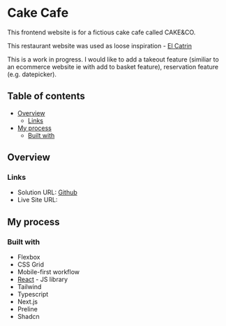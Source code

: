 # Cake Cafe

This frontend website is for a fictious cake cafe called CAKE&CO.

This restaurant website was used as loose inspiration - [El Catrin](https://www.elcatrin.ca/) 

This is a work in progress. I would like to add a takeout feature (similiar to an ecommerce website ie with add to basket feature), reservation feature (e.g. datepicker).


## Table of contents

- [Overview](#overview)
  - [Links](#links)
- [My process](#my-process)
  - [Built with](#built-with)
 


## Overview

### Links

- Solution URL: [Github](https://github.com/jessabc/cake-cafe)
- Live Site URL: 

## My process

### Built with

- Flexbox
- CSS Grid
- Mobile-first workflow
- [React](https://reactjs.org/) - JS library
- Tailwind
- Typescript
- Next.js
- Preline
- Shadcn




